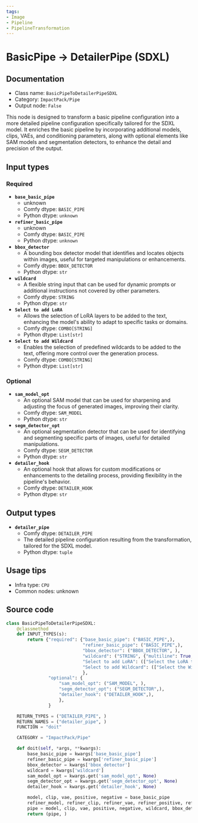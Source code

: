 ```yaml
---
tags:
- Image
- Pipeline
- PipelineTransformation
---
```


# BasicPipe -> DetailerPipe (SDXL)
## Documentation
- Class name: `BasicPipeToDetailerPipeSDXL`
- Category: `ImpactPack/Pipe`
- Output node: `False`

This node is designed to transform a basic pipeline configuration into a more detailed pipeline configuration specifically tailored for the SDXL model. It enriches the basic pipeline by incorporating additional models, clips, VAEs, and conditioning parameters, along with optional elements like SAM models and segmentation detectors, to enhance the detail and precision of the output.
## Input types
### Required
- **`base_basic_pipe`**
    - unknown
    - Comfy dtype: `BASIC_PIPE`
    - Python dtype: `unknown`
- **`refiner_basic_pipe`**
    - unknown
    - Comfy dtype: `BASIC_PIPE`
    - Python dtype: `unknown`
- **`bbox_detector`**
    - A bounding box detector model that identifies and locates objects within images, useful for targeted manipulations or enhancements.
    - Comfy dtype: `BBOX_DETECTOR`
    - Python dtype: `str`
- **`wildcard`**
    - A flexible string input that can be used for dynamic prompts or additional instructions not covered by other parameters.
    - Comfy dtype: `STRING`
    - Python dtype: `str`
- **`Select to add LoRA`**
    - Allows the selection of LoRA layers to be added to the text, enhancing the model's ability to adapt to specific tasks or domains.
    - Comfy dtype: `COMBO[STRING]`
    - Python dtype: `List[str]`
- **`Select to add Wildcard`**
    - Enables the selection of predefined wildcards to be added to the text, offering more control over the generation process.
    - Comfy dtype: `COMBO[STRING]`
    - Python dtype: `List[str]`
### Optional
- **`sam_model_opt`**
    - An optional SAM model that can be used for sharpening and adjusting the focus of generated images, improving their clarity.
    - Comfy dtype: `SAM_MODEL`
    - Python dtype: `str`
- **`segm_detector_opt`**
    - An optional segmentation detector that can be used for identifying and segmenting specific parts of images, useful for detailed manipulations.
    - Comfy dtype: `SEGM_DETECTOR`
    - Python dtype: `str`
- **`detailer_hook`**
    - An optional hook that allows for custom modifications or enhancements to the detailing process, providing flexibility in the pipeline's behavior.
    - Comfy dtype: `DETAILER_HOOK`
    - Python dtype: `str`
## Output types
- **`detailer_pipe`**
    - Comfy dtype: `DETAILER_PIPE`
    - The detailed pipeline configuration resulting from the transformation, tailored for the SDXL model.
    - Python dtype: `tuple`
## Usage tips
- Infra type: `CPU`
- Common nodes: unknown


## Source code
```python
class BasicPipeToDetailerPipeSDXL:
    @classmethod
    def INPUT_TYPES(s):
        return {"required": {"base_basic_pipe": ("BASIC_PIPE",),
                             "refiner_basic_pipe": ("BASIC_PIPE",),
                             "bbox_detector": ("BBOX_DETECTOR", ),
                             "wildcard": ("STRING", {"multiline": True, "dynamicPrompts": False}),
                             "Select to add LoRA": (["Select the LoRA to add to the text"] + folder_paths.get_filename_list("loras"),),
                             "Select to add Wildcard": (["Select the Wildcard to add to the text"],),
                             },
                "optional": {
                    "sam_model_opt": ("SAM_MODEL", ),
                    "segm_detector_opt": ("SEGM_DETECTOR",),
                    "detailer_hook": ("DETAILER_HOOK",),
                    },
                }

    RETURN_TYPES = ("DETAILER_PIPE", )
    RETURN_NAMES = ("detailer_pipe", )
    FUNCTION = "doit"

    CATEGORY = "ImpactPack/Pipe"

    def doit(self, *args, **kwargs):
        base_basic_pipe = kwargs['base_basic_pipe']
        refiner_basic_pipe = kwargs['refiner_basic_pipe']
        bbox_detector = kwargs['bbox_detector']
        wildcard = kwargs['wildcard']
        sam_model_opt = kwargs.get('sam_model_opt', None)
        segm_detector_opt = kwargs.get('segm_detector_opt', None)
        detailer_hook = kwargs.get('detailer_hook', None)

        model, clip, vae, positive, negative = base_basic_pipe
        refiner_model, refiner_clip, refiner_vae, refiner_positive, refiner_negative = refiner_basic_pipe
        pipe = model, clip, vae, positive, negative, wildcard, bbox_detector, segm_detector_opt, sam_model_opt, detailer_hook, refiner_model, refiner_clip, refiner_positive, refiner_negative
        return (pipe, )

```
